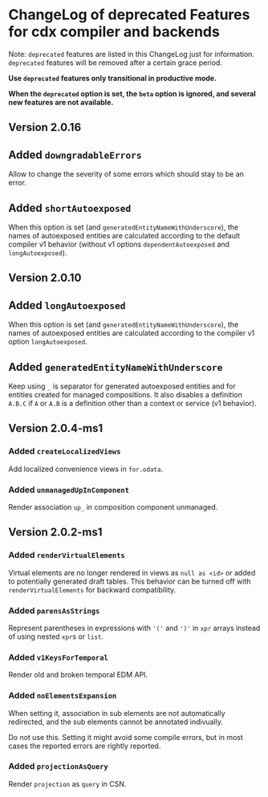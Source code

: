 # ChangeLog of deprecated Features for cdx compiler and backends

<!-- markdownlint-disable MD024 -->
<!-- (no-duplicate-heading)-->

Note: `deprecated` features are listed in this ChangeLog just for information.
`deprecated` features will be removed after a certain grace period.

**Use `deprecated` features only transitional in productive mode.**

**When the `deprecated` option is set, the `beta` option is ignored,
and several new features are not available.**

## Version 2.0.16

## Added `downgradableErrors`

Allow to change the severity of some errors which should stay to be an error.

## Added `shortAutoexposed`

When this option is set (and `generatedEntityNameWithUnderscore`), the names of
autoexposed entities are calculated according to the default compiler v1
behavior (without v1 options `dependentAutoexposed` and `longAutoexposed`).

## Version 2.0.10

## Added `longAutoexposed`

When this option is set (and `generatedEntityNameWithUnderscore`),
the names of autoexposed entities are calculated according to the
compiler v1 option `longAutoexposed`.

## Added `generatedEntityNameWithUnderscore`

Keep using `_` is separator for generated autoexposed entities and for entities
created for managed compositions.  It also disables a definition `A.B.C` if `A`
or `A.B` is a definition other than a context or service (v1 behavior).

## Version 2.0.4-ms1

### Added `createLocalizedViews`

Add localized convenience views in `for.odata`.

### Added `unmanagedUpInComponent`

Render association `up_` in composition component unmanaged.

## Version 2.0.2-ms1

### Added `renderVirtualElements`

Virtual elements are no longer rendered in views as `null as <id>` or added to potentially generated
draft tables. This behavior can be turned off with `renderVirtualElements` for backward compatibility.

### Added `parensAsStrings`

Represent parentheses in expressions with `'('` and `')'` in `xpr` arrays
instead of using nested `xpr`s or `list`.

### Added `v1KeysForTemporal`

Render old and broken temporal EDM API.

### Added `noElementsExpansion`

When setting it, association in sub elements are not automatically redirected,
and the sub elements cannot be annotated indivually.

Do not use this.  Setting it might avoid some compile errors,
but in most cases the reported errors are rightly reported.

### Added `projectionAsQuery`

Render `projection` as `query` in CSN.
